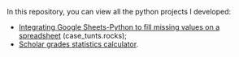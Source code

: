 In this repository, you can view all the python projects I developed:

- <a href="https://github.com/BrunoGallani/case_tunts.rocks">Integrating Google Sheets-Python to fill missing values on a spreadsheet</a> (case_tunts.rocks);
- <a href = "./calculadora_estatistica_notas_escolares.py">Scholar grades statistics calculator</a>.
